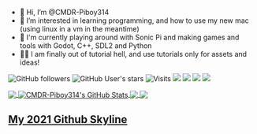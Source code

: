 - 👋 Hi, I’m @CMDR-Piboy314
- 👀 I’m interested in learning programming, and how to use my new mac (using linux in a vm in the meantime)
- 🌱 I'm currently playing around with Sonic Pi and making games and tools with Godot, C++, SDL2 and Python
- 👨‍💻 I am finally out of tutorial hell, and use tutorials only for assets and ideas!


![GitHub followers](https://img.shields.io/github/followers/CMDR-Piboy314?style=social)
![GitHub User's stars](https://img.shields.io/github/stars/CMDR-Piboy314?style=social)
![Visits](https://visitor-badge-reloaded.herokuapp.com/badge?page_id=CMDR-Piboy314.CMDR-Piboy314&color=2bbc8a)
![](https://img.shields.io/badge/OS-Linux-informational?style=flat&logo=linux&logoColor=white&color=2bbc8a)
![](https://img.shields.io/badge/Editor-Atom-informational?style=flat&logo=atom&logoColor=white&color=2bbc8a)
![](https://img.shields.io/badge/Code-Python-informational?style=flat&logo=python&logoColor=white&color=2bbc8a)
![](https://img.shields.io/badge/Tools-Github-informational?style=flat&logo=github&logoColor=white&color=2bbc8a)

<a href="https://github.com/CMDR-Piboy314/CMDR-Piboy314">
  <img align="center" src="https://github-readme-stats.vercel.app/api/top-langs/?username=CMDR-Piboy314&theme=radical&langs_count=3" />
</a>

<a href="https://github.com/CMDR-Piboy314/CMDR-Piboy314">
  <img align="center" src="https://github-readme-stats.vercel.app/api?username=CMDR-Piboy314&show_icons=true&line_height=27&theme=radical&count_private=true" alt="CMDR-Piboy314's GitHub Stats" />
</a>

<a href="https://github.com/CMDR-Piboy314/CMDR-Piboy314">
  <img align="center" src="https://github-readme-stats.vercel.app/api/pin/?username=CMDR-Piboy314&repo=CMDR-Piboy314&show_icons=true&theme=radical" />
</a>

<a href="https://github.com/CMDR-Piboy314/Pygame-Platformer">
  <img align="center" src="https://github-readme-stats.vercel.app/api/pin/?username=CMDR-Piboy314&repo=Pygame-Platformer&show_icons=true&theme=radical" />
</a>


<h2><a href="https://skyline.github.com/CMDR-Piboy314/2021" title="2021 Github Skyline">My 2021 Github Skyline</a></h2>

<!---
CMDR-Piboy314/CMDR-Piboy314 is a ✨ special ✨ repository because its `README.md` (this file) appears on your GitHub profile.
You can click the Preview link to take a look at your changes.
--->
